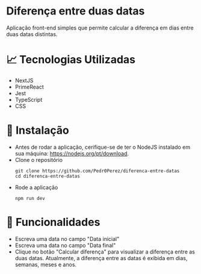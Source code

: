 # Diferença entre duas datas
Aplicação front-end simples que permite calcular a diferença em dias entre duas datas distintas. 

# 📈 Tecnologias Utilizadas
- NextJS
- PrimeReact
- Jest
- TypeScript
- CSS

# 🔧 Instalação
- Antes de rodar a aplicação, cerifique-se de ter o NodeJS instalado em sua máquina: https://nodejs.org/pt/download.
- Clone o repositório
  ```
  git clone https://github.com/Pedr0Perez/diferenca-entre-datas
  cd diferenca-entre-datas
  ```
- Rode a aplicação
  ```
  npm run dev
  ```

# 📘 Funcionalidades
- Escreva uma data no campo "Data inicial"
- Escreva uma data no campo "Data final"
- Clique no botão "Calcular diferença" para visualizar a diferença entre as duas datas. Atualmente, a diferença entre as datas é exibida em dias, semanas, meses e anos.
